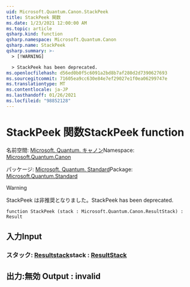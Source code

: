 ```yaml
---
uid: Microsoft.Quantum.Canon.StackPeek
title: StackPeek 関数
ms.date: 1/23/2021 12:00:00 AM
ms.topic: article
qsharp.kind: function
qsharp.namespace: Microsoft.Quantum.Canon
qsharp.name: StackPeek
qsharp.summary: >-
  > [!WARNING]

  > StackPeek has been deprecated.
ms.openlocfilehash: d56ed0b0f5c6091a2bd8b7af280d2d7390627693
ms.sourcegitcommit: 71605ea9cc630e84e7ef29027e1f0ea06299747e
ms.translationtype: MT
ms.contentlocale: ja-JP
ms.lasthandoff: 01/26/2021
ms.locfileid: "98852128"
---
```

# <a name="stackpeek-function"></a><span data-ttu-id="a1543-102">StackPeek 関数</span><span class="sxs-lookup"><span data-stu-id="a1543-102">StackPeek function</span></span>

<span data-ttu-id="a1543-103">名前空間: [Microsoft. Quantum. キャノン](xref:Microsoft.Quantum.Canon)</span><span class="sxs-lookup"><span data-stu-id="a1543-103">Namespace: [Microsoft.Quantum.Canon](xref:Microsoft.Quantum.Canon)</span></span>

<span data-ttu-id="a1543-104">パッケージ: [Microsoft. Quantum. Standard](https://nuget.org/packages/Microsoft.Quantum.Standard)</span><span class="sxs-lookup"><span data-stu-id="a1543-104">Package: [Microsoft.Quantum.Standard](https://nuget.org/packages/Microsoft.Quantum.Standard)</span></span>


> [!WARNING]
> <span data-ttu-id="a1543-105">StackPeek は非推奨となりました。</span><span class="sxs-lookup"><span data-stu-id="a1543-105">StackPeek has been deprecated.</span></span>



```qsharp
function StackPeek (stack : Microsoft.Quantum.Canon.ResultStack) : Result
```


## <a name="input"></a><span data-ttu-id="a1543-106">入力</span><span class="sxs-lookup"><span data-stu-id="a1543-106">Input</span></span>

### <a name="stack--resultstack"></a><span data-ttu-id="a1543-107">スタック: [Resultstack](xref:Microsoft.Quantum.Canon.ResultStack)</span><span class="sxs-lookup"><span data-stu-id="a1543-107">stack : [ResultStack](xref:Microsoft.Quantum.Canon.ResultStack)</span></span>





## <a name="output--__invalidresult__"></a><span data-ttu-id="a1543-108">出力:__無効 <Result>__</span><span class="sxs-lookup"><span data-stu-id="a1543-108">Output : __invalid<Result>__</span></span>

